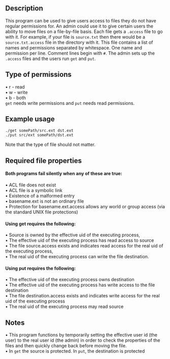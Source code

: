 ## Description ##  
This program can be used to give users access to files they do not have regular permissions for. An admin could use it to give certain users the ability to move files on a file-by-file basis. Each file gets a `.access` file to go with it. For example, if your file is `source.txt` then there would be a `source.txt.access` file in the directory with it. This file contains a list of names and permissions separated by whitespace. One name and permission per line. Comment lines begin with `#`. The admin sets up the `.access` files and the users run `get` and `put`.  


## Type of permissions ##  
• r - read  
• w - write  
• b - both  
`get` needs write permissions and `put` needs read permissions.  


## Example usage ##  
`./get somePath/src.ext dst.ext`  
`./put src/ext somePath/dst.ext`  

Note that the type of file should not matter.  


## Required file properties ##  

#### Both programs fail silently when any of these are true: ####
• ACL file does not exist  
• ACL file is a symbolic link  
• Existence of a malformed entry  
• basename.ext is not an ordinary file  
• Protection for basename.ext.access allows any world or group access (via the standard UNIX file protections)  

#### Using get requires the following: ####
• Source is owned by the effective uid of the executing process,  
• The effective uid of the executing process has read access to source  
• The file source.access exists and indicates read access for the real uid of the executing process,  
• The real uid of the executing process can write the file destination.  

#### Using put requires the following: ####
• The effective uid of the executing process owns destination  
• The effective uid of the executing process has write access to the file destination  
• The file destination.access exists and indicates write access for the real uid of the executing process  
• The real uid of the executing process may read source  


## Notes ##  
• This program functions by temporarily setting the effective user id (the user) to the real user id (the admin) in order to check the properties of the files and then quickly change back before moving the file.  
• In `get` the source is protected. In `put`, the destination is protected  
